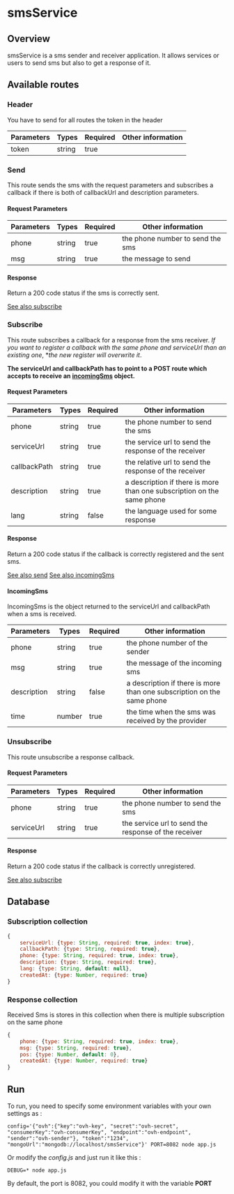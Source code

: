 # smsService

## Overview

smsService is a sms sender and receiver application. It allows services or users to send sms but also to get a response of it.

## Available routes

### Header

You have to send for all routes the token in the header

| Parameters | Types  | Required | Other information                |
| ---------- | ------ | -------- | -------------------------------- |
| token      | string | true     |                                  |

### Send

This route sends the sms with the request parameters and subscribes a callback if there is both of callbackUrl and description parameters.

#### Request Parameters

| Parameters  | Types  | Required | Other information                                                      |
| ----------- | ------ | -------- | ---------------------------------------------------------------------- |
| phone       | string | true     | the phone number to send the sms                                       |
| msg         | string | true     | the message to send                                                    |


#### Response

Return a 200 code status if the sms is correctly sent.

[See also subscribe](#subscribe)

### Subscribe

This route subscribes a callback for a response from the sms receiver.
*If you want to register a callback with the same phone and serviceUrl than an existing one*, **the new register will overwrite it*.

**The serviceUrl and callbackPath has to point to a POST route which accepts to receive an [incomingSms](#incomingsms) object.**

#### Request Parameters

| Parameters   | Types   | Required | Other information                                                      |
| ------------ | ------- | -------- | ---------------------------------------------------------------------- |
| phone        | string  | true     | the phone number to send the sms                                       |
| serviceUrl   | string  | true     | the service url to send the response of the receiver                   |
| callbackPath | string  | true     | the relative url to send the response of the receiver                  |
| description  | string  | true     | a description if there is more than one subscription on the same phone |
| lang         | string  | false    | the language used for some response                                    |

#### Response

Return a 200 code status if the callback is correctly registered and the sent sms.

[See also send](#send)
[See also incomingSms](#incomingsms)

#### IncomingSms

IncomingSms is the object returned to the serviceUrl and callbackPath when a sms is received.

| Parameters   | Types   | Required | Other information                                                      |
| ------------ | ------- | -------- | ---------------------------------------------------------------------- |
| phone        | string  | true     | the phone number of the sender                                         |
| msg          | string  | true     | the message of the incoming sms                                        |
| description  | string  | false    | a description if there is more than one subscription on the same phone |
| time         | number  | true     | the time when the sms was received by the provider                     |



### Unsubscribe

This route unsubscribe a response callback.

#### Request Parameters

| Parameters  | Types   | Required | Other information                                    |
| ----------- | ------- | -------- | ---------------------------------------------------- |
| phone       | string  | true     | the phone number to send the sms                     |
| serviceUrl  | string  | true     | the service url to send the response of the receiver |

#### Response

Return a 200 code status if the callback is correctly unregistered.

[See also subscribe](#subscribe)

## Database

### Subscription collection

```js
{
    serviceUrl: {type: String, required: true, index: true},
    callbackPath: {type: String, required: true},
    phone: {type: String, required: true, index: true},
    description: {type: String, required: true},
    lang: {type: String, default: null},
    createdAt: {type: Number, required: true}
}
```

### Response collection

Received Sms is stores in this collection when there is multiple subscription on the same phone

```js
{
    phone: {type: String, required: true, index: true},
    msg: {type: String, required: true},
    pos: {type: Number, default: 0},
    createdAt: {type: Number, required: true}
}
```


## Run

To run, you need to specify some environment variables with your own settings as :

```
config='{"ovh":{"key":"ovh-key", "secret":"ovh-secret", "consumerKey":"ovh-consumerKey", "endpoint":"ovh-endpoint", "sender":"ovh-sender"}, "token":"1234", "mongoUrl":"mongodb://localhost/smsService"}' PORT=8082 node app.js
```

Or modify the *config.js* and just run it like this :

```
DEBUG=* node app.js
```


By default, the port is 8082, you could modify it with the variable **PORT**
